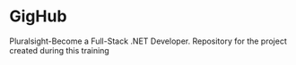 # GigHub
Pluralsight-Become a Full-Stack .NET Developer.  Repository for the project created during this training
